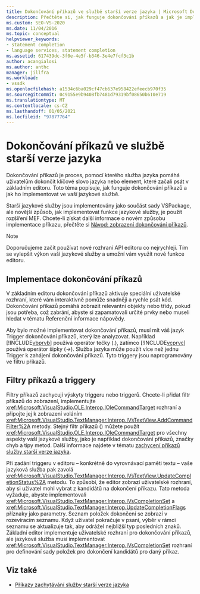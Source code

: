 ```yaml
---
title: Dokončování příkazů ve službě starší verze jazyka | Microsoft Docs
description: Přečtěte si, jak funguje dokončování příkazů a jak je implementovat ve službě starší verze jazyka ve VSPackage.
ms.custom: SEO-VS-2020
ms.date: 11/04/2016
ms.topic: conceptual
helpviewer_keywords:
- statement completion
- language services, statement completion
ms.assetid: 617439dc-3f0e-4e5f-b346-3e4e7fcf3c1b
author: acangialosi
ms.author: anthc
manager: jillfra
ms.workload:
- vssdk
ms.openlocfilehash: a1534c6ba029cf47cb637e958422efeecb970f35
ms.sourcegitcommit: 0c9155e9b9408fb7481d79319bf08650b610e719
ms.translationtype: MT
ms.contentlocale: cs-CZ
ms.lasthandoff: 01/05/2021
ms.locfileid: "97877764"
---
```

# <a name="statement-completion-in-a-legacy-language-service"></a>Dokončování příkazů ve službě starší verze jazyka
Dokončování příkazů je proces, pomocí kterého služba jazyka pomáhá uživatelům dokončit klíčové slovo jazyka nebo element, které začali psát v základním editoru. Toto téma popisuje, jak funguje dokončování příkazů a jak ho implementovat ve vaší jazykové službě.

 Starší jazykové služby jsou implementovány jako součást sady VSPackage, ale novější způsob, jak implementovat funkce jazykové služby, je použít rozšíření MEF. Chcete-li získat další informace o novém způsobu implementace příkazu, přečtěte si [Návod: zobrazení dokončování příkazů](../../extensibility/walkthrough-displaying-statement-completion.md).

> [!NOTE]
> Doporučujeme začít používat nové rozhraní API editoru co nejrychleji. Tím se vylepšit výkon vaší jazykové služby a umožní vám využít nové funkce editoru.

## <a name="implementing-statement-completion"></a>Implementace dokončování příkazů
 V základním editoru dokončování příkazů aktivuje speciální uživatelské rozhraní, které vám interaktivně pomůže snadněji a rychle psát kód. Dokončování příkazů pomáhá zobrazit relevantní objekty nebo třídy, pokud jsou potřeba, což zabrání, abyste si zapamatovali určité prvky nebo museli hledat v tématu Referenční informace nápovědy.

 Aby bylo možné implementovat dokončování příkazů, musí mít váš jazyk Trigger dokončování příkazů, který lze analyzovat. Například [!INCLUDE[vbprvb](../../code-quality/includes/vbprvb_md.md)] používá operátor tečky (.), zatímco [!INCLUDE[vcprvc](../../code-quality/includes/vcprvc_md.md)] používá operátor šipky (->). Služba jazyka může použít více než jednu Trigger k zahájení dokončování příkazů. Tyto triggery jsou naprogramovány ve filtru příkazů.

## <a name="command-filters-and-triggers"></a>Filtry příkazů a triggery
 Filtry příkazů zachycují výskyty triggeru nebo triggerů. Chcete-li přidat filtr příkazů do zobrazení, implementujte <xref:Microsoft.VisualStudio.OLE.Interop.IOleCommandTarget> rozhraní a připojte jej k zobrazení voláním <xref:Microsoft.VisualStudio.TextManager.Interop.IVsTextView.AddCommandFilter%2A> metody. Stejný filtr příkazů () můžete použít <xref:Microsoft.VisualStudio.OLE.Interop.IOleCommandTarget> pro všechny aspekty vaší jazykové služby, jako je například dokončování příkazů, značky chyb a tipy metod. Další informace najdete v tématu [zachycení příkazů služby starší verze jazyka](../../extensibility/internals/intercepting-legacy-language-service-commands.md).

 Při zadání triggeru v editoru – konkrétně do vyrovnávací paměti textu – vaše jazyková služba pak zavolá <xref:Microsoft.VisualStudio.TextManager.Interop.IVsTextView.UpdateCompletionStatus%2A> metodu. To způsobí, že editor zobrazí uživatelské rozhraní, aby si uživatel mohl vybrat z kandidátů na dokončení příkazu. Tato metoda vyžaduje, abyste implementovali <xref:Microsoft.VisualStudio.TextManager.Interop.IVsCompletionSet> a <xref:Microsoft.VisualStudio.TextManager.Interop.UpdateCompletionFlags> příznaky jako parametry. Seznam položek dokončení se zobrazí v rozevíracím seznamu. Když uživatel pokračuje v psaní, výběr v rámci seznamu se aktualizuje tak, aby odrážel nejbližší typ posledních znaků. Základní editor implementuje uživatelské rozhraní pro dokončování příkazů, ale jazyková služba musí implementovat <xref:Microsoft.VisualStudio.TextManager.Interop.IVsCompletionSet> rozhraní pro definování sady položek pro dokončení kandidátů pro daný příkaz.

## <a name="see-also"></a>Viz také
- [Příkazy zachytávání služby starší verze jazyka](../../extensibility/internals/intercepting-legacy-language-service-commands.md)
